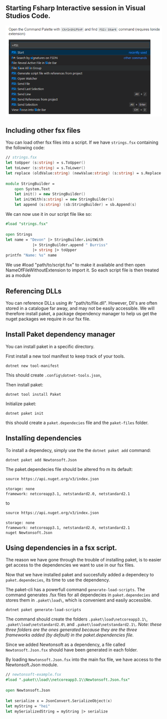 
## Starting Fsharp Interactive session in Visual Studios Code.

[logo]: ./images/fsharp-interactive-vs-code.png "Fsharp-interactive-vs-code"
![alt text][logo]

## Including other fsx files
You can load other fsx files into a script. If we have `strings.fsx` containing the following code:
```fsharp
// strings.fsx
let toUpper (s:string) = s.ToUpper()
let toLower (s:string) = s.ToLower()
let replace (oldValue:string) (newValue:string) (s:string) = s.Replace(oldValue,newValue)

module StringBuilder =
    open System.Text
    let init() = new StringBuilder()
    let initWith(s:string) = new StringBuilder(s)
    let append (s:string) (sb:StringBuilder) = sb.Append(s)
```

We can now use it in our  script file like so:

```fsharp
#load "strings.fsx"

open Strings
let name = "Devon" |> StringBuilder.initWith
            |> StringBuilder.append " Burriss"
            |> string |> toUpper
printfn "Name: %s" name
```
We use #load "path/to/script.fsx" to make it available and then open NameOfFileWithoutExtension to import it. So each script file is then treated as a module


## Referencing DLLs
You can reference DLLs using #r "path/to/file.dll". However, Dll's are often stored in a catalogue far away, and may not be easily accessible. We will therefore install paket, a package dependency manager to help us get the nuget packages we require in our fsx file.


## Install Paket dependency manager
You can install paket in a specific directory.

First install a new tool manifest to keep track of your tools.
```
dotnet new tool-manifest
```
This should create `.config\dotnet-tools.json`,

Then install paket:
```
dotnet tool install Paket
```

Initialize paket:
```
dotnet paket init
```

this should create a `paket.dependecies` file and the `paket-files` folder.


## Installing dependencies

To install a dependecy, simply use the the `dotnet paket add` command:

```
dotnet paket add Newtonsoft.Json
```

The paket.dependecies file should be altered fro m its default:
```
source https://api.nuget.org/v3/index.json

storage: none
framework: netcoreapp3.1, netstandard2.0, netstandard2.1
```
to 
```
source https://api.nuget.org/v3/index.json

storage: none
framework: netcoreapp3.1, netstandard2.0, netstandard2.1
nuget Newtonsoft.Json
```

## Using dependencies in a fsx script. 
The reason we have gone through the trouble of installing paket, is to easier get access to the dependencies we want to use in our fsx files.

Now that we have installed paket and succesfully added a dependecy to `paket.dependecies`, its time to use the dependency.

The paket-cli has a powerfull command `generate-load-scripts`. The command generates .fsx files for all dependecies in `paket.dependecies` and stores them in `.paket\load\`, which is convenient and easily accessible. 

```
dotnet paket generate-load-scripts
```
The command should create the folders `.paket\load\netcoreapp3.1\`, `.paket\load\netstandard2.0\` and `.paket\load\netstandard2.1\`. *Note: these three folders are the ones generated because they are the three frameworks added (by default) in the paket.dependencies file.*

Since we added Newtonsoft as a dependency, a file called `Newtonsoft.Json.fsx` should have been generated in each folder.

By loading `Newtonsoft.Json.fsx` into the main fsx file, we have access to the Newtonsoft.Json module. 

``` fsharp
// newtonsoft-example.fsx
#load ".paket\\load\\netcoreapp3.1\\Newtonsoft.Json.fsx"

open Newtonsoft.Json

let serialize x = JsonConvert.SerializeObject(x)
let myString = "hei"
let mySerializedString = myString |> serialize
```






